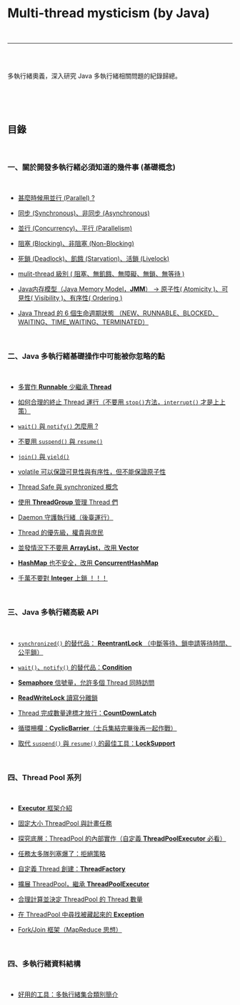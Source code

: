 # Multi-thread mysticism (by Java)

<br>

---

<br>
<br>

多執行緒奧義，深入研究 Java 多執行緒相關問題的紀錄歸總。

<br>
<br>
<br>

## 目錄

<br>

### 一、關於開發多執行緒必須知道的幾件事 (基礎概念)

 <br>

* [甚麼時候用並行 (Parallel) ?](note/basic/whenToUseParallel.md)

* [同步 (Synchronous)、非同步 (Asynchronous)](note/basic/synchronousAndAsynchronous.md)

* [並行 (Concurrency)、平行 (Parallelism)](note/basic/concurrencyAndParallelism.md)

* [阻塞 (Blocking)、非阻塞 (Non-Blocking)](note/basic/blockingAndNonBlocking.md)

* [死鎖 (Deadlock)、飢餓 (Starvation)、活鎖 (Livelock)](note/basic/deadlockStarvationLivelock.md)

* [mulit-thread 級別 ( 阻塞、無飢餓、無障礙、無鎖、無等待 )](note/basic/multiThreadGrading.md)

* [Java内存模型（Java Memory Model，__JMM__）
  -> 原子性( Atomicity )、可見性( Visibility )、有序性( Ordering )](note/basic/JMM.md)

* [Java Thread 的 6 個生命週期狀態 （NEW、RUNNABLE、BLOCKED、WAITING、TIME_WAITING、TERMINATED）](note/basic/threadsLifeCycle.md)

  <br>
  
### 二、Java 多執行緒基礎操作中可能被你忽略的點

  <br>

  * [多實作 __Runnable__ 少繼承 __Thread__](note/likelyToBeIgnore/runnableVsThread.md)

  * [如何合理的終止 Thread 運行（不要用 `stop()`方法，`interrupt()` 才是上上策）](note/likelyToBeIgnore/howToWStopThread.md)

  * [`wait()` 與 `notify()` 怎麼用 ?](note/likelyToBeIgnore/waitAndNotify.md)

  * [不要用 `suspend()` 與 `resume()`](note/likelyToBeIgnore/suspendAndResume.md)

  * [`join()` 與 `yield()`](note/likelyToBeIgnore/joinAndYield.md)

  * [volatile 可以保證可見性與有序性，但不能保證原子性](note/likelyToBeIgnore/volatile.md)

  * [Thread Safe 與 synchronized 概念](note/likelyToBeIgnore/threadSafeAndSynchronized.md)

  * [使用 __ThreadGroup__ 管理 Thread 們](note/likelyToBeIgnore/threadGroup.md)

  * [Daemon 守護執行緒（後臺運行）](note/likelyToBeIgnore/daemon.md)

  * [Thread 的優先級，權貴與庶民](note/likelyToBeIgnore/threadPrioity.md)

  * [並發情況下不要用 __ArrayList__，改用 __Vector__](note/likelyToBeIgnore/arrayList.md)

  * [__HashMap__ 也不安全，改用 __ConcurrentHashMap__](note/likelyToBeIgnore/hashMap.md)

  * [千萬不要對 __Integer__ 上鎖 ！！！](note/likelyToBeIgnore/dontLockInt.md)

  <br>

### 三、Java 多執行緒高級 API

  <br>


  * [`synchronized()` 的替代品： __ReentrantLock__ （中斷等待、鎖申請等待時間、公平鎖）](note/highLevelAPI/ReentrantLock.md)

  * [`wait()`、`notify()` 的替代品：__Condition__](note/highLevelAPI/Condition.md)

  * [__Semaphore__ 信號量，允許多個 Thread 同時訪問](note/highLevelAPI/Semaphore.md)

  * [__ReadWriteLock__ 讀寫分離鎖](note/highLevelAPI/ReadWriteLock.md)

  * [Thread 完成數量達標才放行：__CountDownLatch__](note/highLevelAPI/CountDownLatch.md)

  * [循環柵欄：__CyclicBarrier__（士兵集結完畢後再一起作戰）](note/highLevelAPI/CyclicBarrier.md)

  * [取代 `suspend()` 與 `resume()` 的最佳工具：__LockSupport__](note/highLevelAPI/LockSupport.md)

  <br>

  ### 四、Thread Pool 系列

  <br>

  * [__Executor__ 框架介紹](note/threadPool/Executor.md)

  * [固定大小 ThreadPool 與計畫任務](note/threadPool/fixThreadPoolNScheduledThreadPool.md)

  * [探究底層：ThreadPool 的內部實作（自定義 __ThreadPoolExecutor__ 必看）](note/threadPool/howToImpl.md)

  * [任務太多隊列塞爆了：拒絕策略](note/threadPool/rejectHandler.md)

  * [自定義 Thread 創建：__ThreadFactory__](note/threadPool/threadFactory.md)

  * [擴展 ThreadPool，繼承 __ThreadPoolExecutor__](note/threadPool/extendsExecutorPoolExecutor.md)

  * [合理計算並決定 ThreadPool 的 Thread 數量](note/threadPool/computeSuitableThreadCount.md)

  * [在 ThreadPool 中尋找被藏起來的 __Exception__](note/threadPool/findException.md)

  * [Fork/Join 框架（MapReduce 思想）](note/threadPool/forkNJoin.md)

  <br>

  ### 四、多執行緒資料結構

  <br>

  * [好用的工具：多執行緒集合類別簡介](note/dataStructures/intro.md)